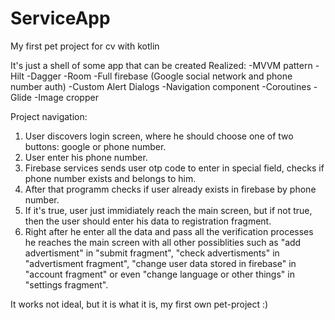 # ServiceApp
My first pet project for cv with kotlin

It's just a shell of some app that can be created
Realized:
-MVVM pattern
-Hilt
-Dagger
-Room
-Full firebase (Google social network and phone number auth)
-Custom Alert Dialogs
-Navigation component
-Coroutines
-Glide
-Image cropper

Project navigation:
1) User discovers login screen, where he should choose one of two buttons: google or phone number.
2) User enter his phone number.
3) Firebase services sends user otp code to enter in special field, checks if phone number exists and belongs to him.
4) After that programm checks if user already exists in firebase by phone number.
5) If it's true, user just immidiately reach the main screen, but if not true, then the user should enter his data to registration fragment.
6) Right after he enter all the data and pass all the verification processes he reaches the main screen with all other possiblities such as "add advertisment" in "submit fragment", "check advertisments" in "advertisment fragment", "change user data stored in firebase" in "account fragment" or even "change language or other things" in "settings fragment".

It works not ideal, but it is what it is, my first own pet-project :)

